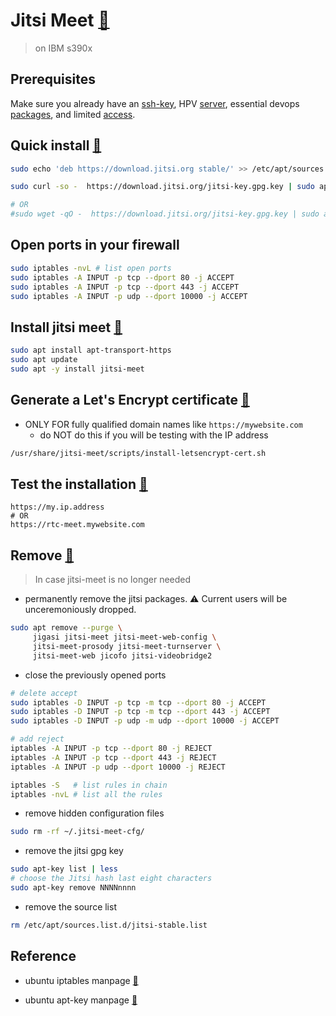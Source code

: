 # Jitsi Meet [:link:](https://jitsi.org/jitsi-meet/)
> on IBM s390x

## Prerequisites
Make sure you already have an [ssh-key](https://github.com/IBM-Developer-Puget-Sound/curtain-raiser/blob/master/how_to/ssh/keygen/README.md), HPV [server](https://github.com/IBM-Developer-Puget-Sound/curtain-raiser/blob/master/how_to/hp_virtual_server/README.md), essential devops [packages](https://github.com/IBM-Developer-Puget-Sound/curtain-raiser/blob/master/how_to/dev_tools/README.md), and limited [access](https://github.com/IBM-Developer-Puget-Sound/curtain-raiser/blob/master/how_to/fail2ban/README.md).

## Quick install [:link:](https://github.com/jitsi/jitsi-meet/blob/master/doc/quick-install.md#jitsi-meet-quick-install)

```bash
sudo echo 'deb https://download.jitsi.org stable/' >> /etc/apt/sources.list.d/jitsi-stable.list

sudo curl -so -  https://download.jitsi.org/jitsi-key.gpg.key | sudo apt-key add -

# OR
#sudo wget -qO -  https://download.jitsi.org/jitsi-key.gpg.key | sudo apt-key add -
```

## Open ports in your firewall
```bash
sudo iptables -nvL # list open ports
sudo iptables -A INPUT -p tcp --dport 80 -j ACCEPT
sudo iptables -A INPUT -p tcp --dport 443 -j ACCEPT
sudo iptables -A INPUT -p udp --dport 10000 -j ACCEPT
```

## Install jitsi meet [:link:](https://github.com/jitsi/jitsi-meet/blob/master/doc/quick-install.md#install-jitsi-meet)

```bash
sudo apt install apt-transport-https
sudo apt update
sudo apt -y install jitsi-meet
```

## Generate a Let's Encrypt certificate [:link:](https://github.com/jitsi/jitsi-meet/blob/master/doc/quick-install.md#generate-a-lets-encrypt-certificate-optional-recommended)
* ONLY FOR fully qualified domain names like `https://mywebsite.com`
  * do NOT do this if you will be testing with the IP address
```bash
/usr/share/jitsi-meet/scripts/install-letsencrypt-cert.sh
```

## Test the installation [:link:](https://github.com/jitsi/jitsi-meet/blob/master/doc/quick-install.md#confirm-that-your-installation-is-working)
```
https://my.ip.address
# OR
https://rtc-meet.mywebsite.com
```

## Remove [:link:](https://github.com/jitsi/jitsi-meet/blob/master/doc/quick-install.md#uninstall)
> In case jitsi-meet is no longer needed

* permanently remove the jitsi packages. :warning: Current users will be unceremoniously dropped.

```bash
sudo apt remove --purge \
     jigasi jitsi-meet jitsi-meet-web-config \
     jitsi-meet-prosody jitsi-meet-turnserver \
     jitsi-meet-web jicofo jitsi-videobridge2
```

* close the previously opened ports
```bash
# delete accept
sudo iptables -D INPUT -p tcp -m tcp --dport 80 -j ACCEPT
sudo iptables -D INPUT -p tcp -m tcp --dport 443 -j ACCEPT
sudo iptables -D INPUT -p udp -m udp --dport 10000 -j ACCEPT

# add reject
iptables -A INPUT -p tcp --dport 80 -j REJECT
iptables -A INPUT -p tcp --dport 443 -j REJECT
iptables -A INPUT -p udp --dport 10000 -j REJECT

iptables -S   # list rules in chain
iptables -nvL # list all the rules
```

* remove hidden configuration files
```bash
sudo rm -rf ~/.jitsi-meet-cfg/
```

* remove the jitsi gpg key
```bash
sudo apt-key list | less
# choose the Jitsi hash last eight characters
sudo apt-key remove NNNNnnnn
```
* remove the source list
```bash
rm /etc/apt/sources.list.d/jitsi-stable.list
```

## Reference

* ubuntu iptables manpage [:link:](http://manpages.ubuntu.com/manpages/bionic/en/man8/iptables.8.html)

* ubuntu apt-key manpage [:link:](http://manpages.ubuntu.com/manpages/bionic/en/man8/apt-key.8.html)
